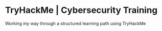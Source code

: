 # TryHackMe | Cybersecurity Training
Working my way through a structured learning path using TryHackMe
